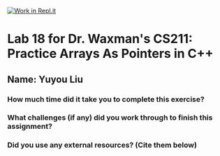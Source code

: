 [![Work in Repl.it](https://classroom.github.com/assets/work-in-replit-14baed9a392b3a25080506f3b7b6d57f295ec2978f6f33ec97e36a161684cbe9.svg)](https://classroom.github.com/online_ide?assignment_repo_id=4558448&assignment_repo_type=AssignmentRepo)
# Lab 18 for Dr. Waxman's CS211: Practice Arrays As Pointers in C++

## Name:  Yuyou Liu

### How much time did it take you to complete this exercise?

  
  
### What challenges (if any) did you work through to finish this assignment?


### Did you use any external resources? (Cite them below)
